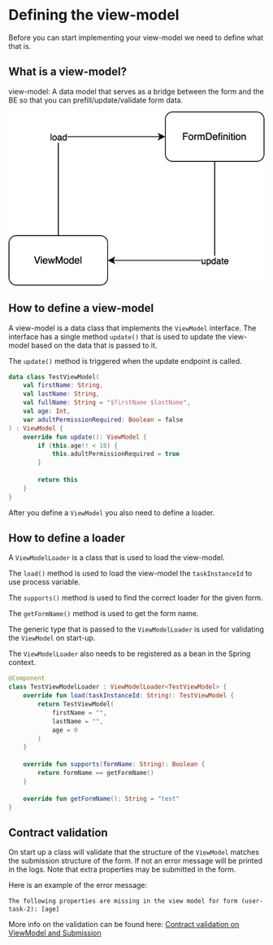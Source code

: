 # Defining the view-model

Before you can start implementing your view-model we need to define what that is.

## What is a view-model?

view-model: A data model that serves as a bridge between the form and the BE so that you can prefill/update/validate form data.

![diagram](svg/view-model-diagram.svg)

## How to define a view-model

A view-model is a data class that implements the `ViewModel` interface. The interface has a single method `update()` that is used to update the view-model based on the data that is passed to it.

The `update()` method is triggered when the update endpoint is called.

```kotlin
data class TestViewModel(
    val firstName: String,
    val lastName: String,
    val fullName: String = "$firstName $lastName",
    val age: Int,
    var adultPermissionRequired: Boolean = false
) : ViewModel {
    override fun update(): ViewModel {
        if (this.age!! < 18) {
            this.adultPermissionRequired = true
        }

        return this
    }
}
```

After you define a `ViewModel` you also need to define a loader.

## How to define a loader

A `ViewModelLoader` is a class that is used to load the view-model.

The `load()` method is used to load the view-model the `taskInstanceId` to use process variable.

The `supports()` method is used to find the correct loader for the given form.

The `getFormName()` method is used to get the form name.

The generic type that is passed to the `ViewModelLoader` is used for validating the `ViewModel` on start-up.

The `ViewModelLoader` also needs to be registered as a bean in the Spring context.
```kotlin
@Component
class TestViewModelLoader : ViewModelLoader<TestViewModel> {
    override fun load(taskInstanceId: String): TestViewModel {
        return TestViewModel(
            firstName = "",
            lastName = "",
            age = 0
        )
    }

    override fun supports(formName: String): Boolean {
        return formName == getFormName()
    }

    override fun getFormName(): String = "test"
}
```

## Contract validation
On start up a class will validate that the structure of the `ViewModel` matches the submission structure of the form. If not an error message will be printed in the logs. Note that extra properties may be submitted in the form.

Here is an example of the error message:
```
The following properties are missing in the view model for form (user-task-2): [age]
```

More info on the validation can be found here: [Contract validation on ViewModel and Submission](contract-validation.md)
